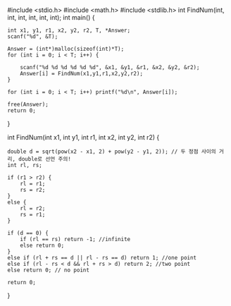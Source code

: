 ```c

```

#include <stdio.h>
#include <math.h>
#include <stdlib.h>
int FindNum(int, int, int, int, int, int);
int main() {

	int x1, y1, r1, x2, y2, r2, T, *Answer;
	scanf("%d", &T);
	
	Answer = (int*)malloc(sizeof(int)*T);
	for (int i = 0; i < T; i++) {
		
		scanf("%d %d %d %d %d %d", &x1, &y1, &r1, &x2, &y2, &r2);
		Answer[i] = FindNum(x1,y1,r1,x2,y2,r2);
	}
	
	for (int i = 0; i < T; i++) printf("%d\n", Answer[i]);
	
	free(Answer);
	return 0;
}

int FindNum(int x1, int y1, int r1, int x2, int y2, int r2) {

	double d = sqrt(pow(x2 - x1, 2) + pow(y2 - y1, 2)); // 두 정점 사이의 거리, double로 선언 주의!
	int rl, rs;
	
	if (r1 > r2) {
		rl = r1;
		rs = r2;
	}
	else {
		rl = r2;
		rs = r1;
	}
	
	if (d == 0) {
		if (rl == rs) return -1; //infinite
		else return 0;
	}
	else if (rl + rs == d || rl - rs == d) return 1; //one point
	else if (rl - rs < d && rl + rs > d) return 2; //two point
	else return 0; // no point
	
	return 0;
}